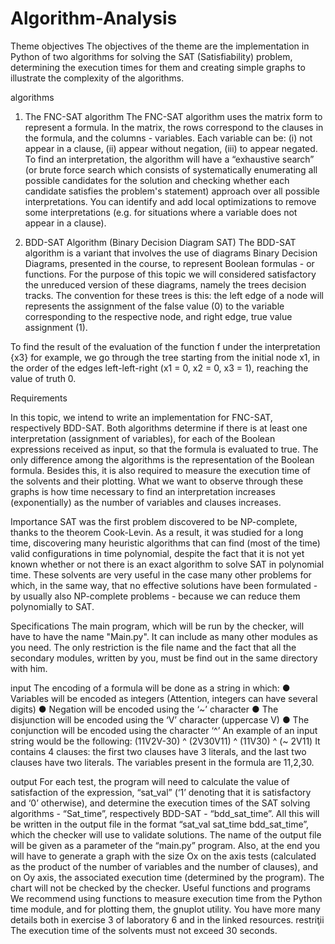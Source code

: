 # Algorithm-Analysis

Theme objectives
The objectives of the theme are the implementation in Python of two algorithms for
solving the SAT (Satisfiability) problem, determining the execution times for them and creating
simple graphs to illustrate the complexity of the algorithms.

algorithms
1. The FNC-SAT algorithm
The FNC-SAT algorithm uses the matrix form to represent a
formula. In the matrix, the rows correspond to the clauses in the formula, and the columns -
variables. Each variable can be:
(i) not appear in a clause, 
(ii) appear without
negation, 
(iii) to appear negated. To find an interpretation, the algorithm will have a
“exhaustive search” (or brute force search which  consists of systematically enumerating all possible candidates for the solution and checking whether 
each candidate satisfies the problem's statement) approach over all possible interpretations. You can
identify and add local optimizations to remove some interpretations (e.g. for
situations where a variable does not appear in a clause).

2. BDD-SAT Algorithm (Binary Decision Diagram SAT)
The BDD-SAT algorithm is a variant that involves the use of diagrams
Binary Decision Diagrams, presented in the course, to
represent Boolean formulas - or functions. For the purpose of this topic we will
considered satisfactory the unreduced version of these diagrams, namely the trees
decision tracks.
The convention for these trees is this: the left edge of a node will
represents the assignment of the false value (0) to the variable corresponding to the respective node, and
right edge, true value assignment (1).

To find the result of the evaluation of the function f under the interpretation {x3} for example,
we go through the tree starting from the initial node x1, in the order of the edges
left-left-right (x1 = 0, x2 = 0, x3 = 1), reaching the value of
truth 0.


Requirements

In this topic, we intend to write an implementation for
FNC-SAT, respectively BDD-SAT. Both algorithms determine if there is at least one
interpretation (assignment of variables), for each of the Boolean expressions
received as input, so that the formula is evaluated to true. The only difference
among the algorithms is the representation of the Boolean formula. Besides this,
it is also required to measure the execution time of the solvents and their plotting.
What we want to observe through these graphs is how time
necessary to find an interpretation increases (exponentially) as the number of
variables and clauses increases.

Importance
SAT was the first problem discovered to be NP-complete, thanks to the theorem
Cook-Levin. As a result, it was studied for a long time, discovering many
heuristic algorithms that can find (most of the time) valid configurations in time
polynomial, despite the fact that it is not yet known whether or not there is an exact algorithm
to solve SAT in polynomial time. These solvents are very useful in the case
many other problems for which, in the same way, that no effective solutions have been formulated - by
usually also NP-complete problems - because we can reduce them polynomially to SAT.

Specifications
The main program, which will be run by the checker, will have to have the name
"Main.py". It can include as many other modules as you need. The only restriction
is the file name and the fact that all the secondary modules, written by you, must be
find out in the same directory with him.

input
The encoding of a formula will be done as a string in which:
● Variables will be encoded as integers (Attention, integers can have several
digits)
● Negation will be encoded using the ‘~’ character
● The disjunction will be encoded using the ‘V’ character (uppercase V)
● The conjunction will be encoded using the character ‘^’
An example of an input string would be the following:
(11V2V-30) ^ (2V30V11) ^ (11V30) ^ (~ 2V11)
It contains 4 clauses: the first two clauses have 3 literals, and the last two clauses have
two literals. The variables present in the formula are 11,2,30.

output
For each test, the program will need to calculate the value of
satisfaction of the expression, “sat_val” (‘1’ denoting that it is satisfactory and ‘0’
otherwise), and determine the execution times of the SAT solving algorithms -
“Sat_time”, respectively BDD-SAT - “bdd_sat_time”. All this will be written in
the output file in the format “sat_val sat_time bdd_sat_time”, which the checker will
use to validate solutions.
The name of the output file will be given as a parameter of the “main.py” program.
Also, at the end you will have to generate a graph with the size Ox on the axis
tests (calculated as the product of the number of variables and the number of clauses), and on
Oy axis, the associated execution time (determined by the program). The chart will not be
checked by the checker.
Useful functions and programs
We recommend using functions to measure execution time
from the Python time module, and for plotting them, the gnuplot utility. You have more
many details both in exercise 3 of laboratory 6 and in the linked resources.
restriţii
The execution time of the solvents must not exceed 30 seconds.
